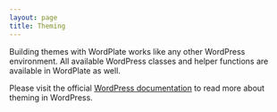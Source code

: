 ```yaml
---
layout: page
title: Theming
---
```


Building themes with WordPlate works like any other WordPress environment. All available WordPress classes and helper functions are available in WordPlate as well. 

Please visit the official [WordPress documentation](https://developer.wordpress.org/themes) to read more about theming in WordPress.
